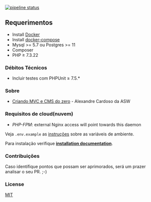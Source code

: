 [![pipeline status](https://github.com/viniciusmattosrj/php-pdo/badges/releaseCandidate/pipeline.svg)](https://github.com/viniciusmattosrj/php-pdo/commits/releaseCandidate)

## Requerimentos

- Install <a href="https://docs.docker.com/install/">Docker</a>
- Install <a href="https://docs.docker.com/compose/install/">docker-compose</a>
- Mysql >= 5.7 ou Postgres >= 11  
- Composer
- PHP &ge; 7.3.22

### Débitos Técnicos
- Incluir testes com PHPUnit &ge; 7.5.*

### Sobre

- <a href="https://www.asolucoesweb.com.br/curso/criando-mvc-do-zero">Criando MVC e CMS do zero</a> - Alexandre Cardoso da ASW


### Requisitos de cloud(nuvem)

* *PHP-FPM*: external Nginx access will point towards this daemon

Veja `.env.example` as [instruções](docs/installation.md) sobre as variáveis de ambiente.

Para instalação verifique **[installation documentation](docs/installation.md)**.


### Contribuições

Caso identifique pontos que possam ser aprimorados, será um prazer analisar o seu PR. ;-)


### License

[MIT](https://choosealicense.com/licenses/mit/)
